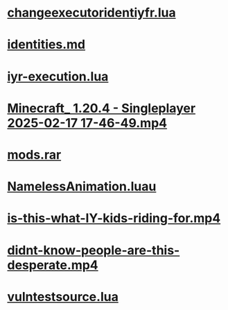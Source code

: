 # [changeexecutoridentiyfr.lua](https://ryxeleron.github.io/storage/other-stuff/changeexecutoridentiyfr.lua)
# [identities.md](https://github.com/RyXeleron/NamingStandard/raw/refs/heads/main/Identities.md)
# [iyr-execution.lua](https://ryxeleron.github.io/storage/other-stuff/iyr-execution.lua)
# [Minecraft_ 1.20.4 - Singleplayer 2025-02-17 17-46-49.mp4](https://ryxeleron.github.io/storage/other-stuff/Minecraft_%201.20.4%20-%20Singleplayer%202025-02-17%2017-46-49.mp4)
# [mods.rar](https://ryxeleron.github.io/storage/other-stuff/mods.rar)
# [NamelessAnimation.luau](https://ryxeleron.github.io/storage/other-stuff/NamelessAnimation.luau)
# [is-this-what-IY-kids-riding-for.mp4](https://ryxeleron.github.io/storage/other-stuff/is-this-what-IY-kids-riding-for.mp4)
# [didnt-know-people-are-this-desperate.mp4](https://ryxeleron.github.io/storage/other-stuff/didnt-know-people-are-this-desperate.mp4)
# [vulntestsource.lua](https://ryxeleron.github.io/storage/other-stuff/vulntestsource.lua)

